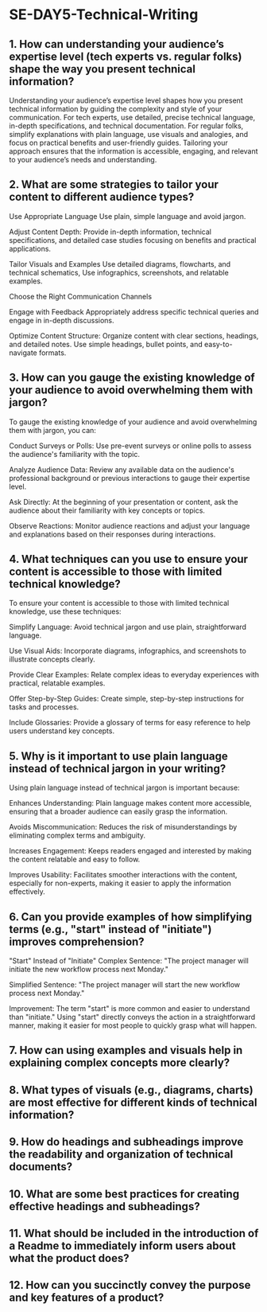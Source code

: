 # SE-DAY5-Technical-Writing
## 1. How can understanding your audience’s expertise level (tech experts vs. regular folks) shape the way you present technical information?

Understanding your audience’s expertise level shapes how you present technical information by guiding the complexity and style of your communication. For tech experts, use detailed, precise technical language, in-depth specifications, and technical documentation. For regular folks, simplify explanations with plain language, use visuals and analogies, and focus on practical benefits and user-friendly guides. Tailoring your approach ensures that the information is accessible, engaging, and relevant to your audience’s needs and understanding.

## 2. What are some strategies to tailor your content to different audience types?

Use Appropriate Language Use plain, simple language and avoid jargon.

Adjust Content Depth: Provide in-depth information, technical specifications, and detailed case studies focusing on benefits and practical applications.

Tailor Visuals and Examples Use detailed diagrams, flowcharts, and technical schematics, Use infographics, screenshots, and relatable examples.

Choose the Right Communication Channels

Engage with Feedback Appropriately address specific technical queries and engage in in-depth discussions.

Optimize Content Structure: Organize content with clear sections, headings, and detailed notes. Use simple headings, bullet points, and easy-to-navigate formats.

## 3. How can you gauge the existing knowledge of your audience to avoid overwhelming them with jargon?

To gauge the existing knowledge of your audience and avoid overwhelming them with jargon, you can:

Conduct Surveys or Polls: Use pre-event surveys or online polls to assess the audience's familiarity with the topic.

Analyze Audience Data: Review any available data on the audience's professional background or previous interactions to gauge their expertise level.

Ask Directly: At the beginning of your presentation or content, ask the audience about their familiarity with key concepts or topics.

Observe Reactions: Monitor audience reactions and adjust your language and explanations based on their responses during interactions.

## 4. What techniques can you use to ensure your content is accessible to those with limited technical knowledge?

To ensure your content is accessible to those with limited technical knowledge, use these techniques:

Simplify Language: Avoid technical jargon and use plain, straightforward language.

Use Visual Aids: Incorporate diagrams, infographics, and screenshots to illustrate concepts clearly.

Provide Clear Examples: Relate complex ideas to everyday experiences with practical, relatable examples.

Offer Step-by-Step Guides: Create simple, step-by-step instructions for tasks and processes.

Include Glossaries: Provide a glossary of terms for easy reference to help users understand key concepts.

## 5. Why is it important to use plain language instead of technical jargon in your writing?

Using plain language instead of technical jargon is important because:

Enhances Understanding: Plain language makes content more accessible, ensuring that a broader audience can easily grasp the information.

Avoids Miscommunication: Reduces the risk of misunderstandings by eliminating complex terms and ambiguity.

Increases Engagement: Keeps readers engaged and interested by making the content relatable and easy to follow.

Improves Usability: Facilitates smoother interactions with the content, especially for non-experts, making it easier to apply the information effectively.

## 6. Can you provide examples of how simplifying terms (e.g., "start" instead of "initiate") improves comprehension?
 
 "Start" Instead of "Initiate"
Complex Sentence: "The project manager will initiate the new workflow process next Monday."

Simplified Sentence: "The project manager will start the new workflow process next Monday."

Improvement: The term "start" is more common and easier to understand than "initiate." Using "start" directly conveys the action in a straightforward manner, making it easier for most people to quickly grasp what will happen.

## 7. How can using examples and visuals help in explaining complex concepts more clearly?
## 8. What types of visuals (e.g., diagrams, charts) are most effective for different kinds of technical information?
## 9. How do headings and subheadings improve the readability and organization of technical documents?
## 10. What are some best practices for creating effective headings and subheadings?
## 11. What should be included in the introduction of a Readme to immediately inform users about what the product does?
## 12. How can you succinctly convey the purpose and key features of a product?
